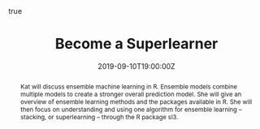 ---
abstract: Kat will discuss ensemble machine learning in R. Ensemble models combine multiple models to create a stronger overall prediction model. She will give an overview of ensemble learning methods and the packages available in R. She will then focus on understanding and using one algorithm for ensemble learning – stacking, or superlearning – through the R package sl3. 
all_day: false
authors: []
date: "2019-09-10T19:00:00Z"
date_end: "2019-09-10T19:30:00Z"
event: NYC R Ladies September Meetup
event_url: https://www.meetup.com/rladies-newyork/events/264137849/
featured: false
#links:
#- icon: twitter
#  icon_pack: fab
#  name: Follow
#  url: https://twitter.com/Rkatlady
location: 1300 York St New York, NY
math: true
publishDate: "2017-01-01T00:00:00Z"
summary: Using sl3 to build ensemble learning models in R
tags: [R]
#slides: url_slides
title: Become a Superlearner
url_code: ""
url_pdf: ""
url_slides: "superlearning_slides_no_animation.pdf"
url_video: ""
links:
  -icon:
    name: Github
    url: https://github.com/hoffmakl/sl3-demo
---